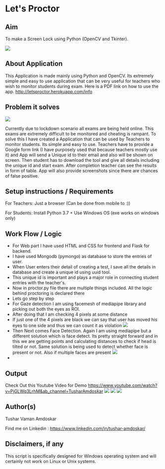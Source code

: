 # Let's Proctor 

## Aim 

To make a Screen Lock using Python (OpenCV and Tkinter).

![](https://cliply.co/wp-content/uploads/2019/03/371903161_BLINKING_EYE_400px.gif)


## About Application

This Application is made mainly using Python and OpenCV. Its extremely simple and easy to use application that can be very useful for teachers who wish to monitor students during exam. Here is a PDF link on how to use the app. http://letsproctor.herokuapp.com/info 

## Problem it solves
![](https://c.tenor.com/AKS0zwKDvMcAAAAd/mr-bean-exams.gif)

Currently due to lockdown scenario all exams are being held online. This exams are extremely difficult to be monitored and cheating is rampant. To solve this I have created a Application that can be used by Teachers to monitor students. Its simple and easy to use. Teachers have to provide a Google form link (I have purposely used that because teachers mostly use it) and App will send a Unique id to their email and also will be shown on screen. Then student has to download the tool and give all details including the unique id and start exam. After completion teacher can see the results in form of table. App will also provide screenshots since there are chances of false positive.


## Setup instructions / Requirements
For Teachers: Just a browser (Can be done from mobile to :))

For Students:
Install Python 3.7 +
Use Windows OS (exe works on windows only)

## Work Flow / Logic

- For Web part I have used HTML and CSS for frontend and Flask for backend.
- I have used Mongodb (pymongo) as database to store the entries of user.
- When User enters their detail of creating a test, I save all the details in database and create a unique id using uuid tool.
- This unique id is important and plays a major role in connecting student entries with the teacher's.
- Now in proctor.py file there are multiple things included. All the logic behind proctoring is declared there
- Lets go step by step
-   For Gaze detection I am using facemesh of mediapipe library and picking out both the eyes as ROI.
-   After doing that I am checking 4 pixels at some distance
-   If just one of the 4 pixels are black we can say that user has moved his eyes to one side and thus we can count it as violation ![](https://i.ibb.co/th4pb7r/image.png)
-   Then Next comes Face Detection. Again I am using mediapipe but a different solution which is face detect. Its pretty straight forward and in this we are getting points and calculating distances to check if head is tilted or not. Same solution is being used to detect whether face is present or not. Also if multiple faces are present ![](https://i.ibb.co/Ln9YXZG/image.png) 
-   

## Output

Check Out this Youtube Video for Demo https://www.youtube.com/watch?v=PjGLWq3LrhM&ab_channel=TusharAmdoskar
![](https://github.com/TusharAMD/Awesome_Python_Scripts/blob/issue254/GUIScripts/Face%20Lock%20OpenCV/Images/ImagesForReadme/Img1.png)
![](https://github.com/TusharAMD/Awesome_Python_Scripts/blob/issue254/GUIScripts/Face%20Lock%20OpenCV/Images/ImagesForReadme/Img2.png)
![](https://github.com/TusharAMD/Awesome_Python_Scripts/blob/issue254/GUIScripts/Face%20Lock%20OpenCV/Images/ImagesForReadme/Img3.png)

## Author(s)

Tushar Vaman Amdoskar

Find me on Linkedin : https://www.linkedin.com/in/tushar-amdoskar/

## Disclaimers, if any

This script is specifically designed for Windows operating system and will certainly not work on Linux or Unix systems. 
